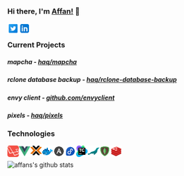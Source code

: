 ### Hi there, I'm [Affan!](https://naffa.me/) 👋

[<img align="left" alt="twitter" width="26px" src="assets/twitter.png">](https://twitter.com/haaaqs)
[<img align="left" alt="linkedin" width="26px" src="assets/linkedin.png">](https://linkedin.com/in/affan-haq)

<br>

### Current Projects


##### mapcha - [haq/mapcha](https://github.com/haq/mapcha)
##### rclone database backup - [haq/rclone-database-backup](https://github.com/haq/rclone-database-backup)
##### envy client - [github.com/envyclient](https://github.com/envyclient)
##### pixels - [haq/pixels](https://github.com/haq/pixels)

### Technologies

[<img align="left" alt="laravel" width="26px" src="assets/laravel.svg">](http://laravel.com)
[<img align="left" alt="vue.js" width="26px" src="assets/vuejs.png">](https://vuejs.org)
[<img align="left" alt="proxmox" width="26px" src="assets/proxmox.png">](https://proxmox.com)
[<img align="left" alt="docker" width="26px" src="assets/docker.png">](https://docker.com)
[<img align="left" alt="ansible" width="26px" src="assets/ansible.png">](https://ansible.com)
[<img align="left" alt="fedora" width="26px" src="assets/fedora.png">](https://getfedora.org/en/server)
[<img align="left" alt="teamcity" width="26px" src="assets/teamcity.svg">](https://jetbrains.com/teamcity)
[<img align="left" alt="mariadb" width="26px" src="assets/mariadb.png">](https://mariadb.org)
[<img align="left" alt="mongodb" width="26px" src="assets/mongodb.png">](https://mongodb.com)
[<img align="left" alt="redis" width="26px" src="assets/redis.png">](https://redis.io/)

<br>
<br>

<img align="center" alt="affans's github stats" src="https://github-readme-stats.vercel.app/api?username=haq&count_private=true&show_icons=true&include_all_commits=true&theme=dark">
